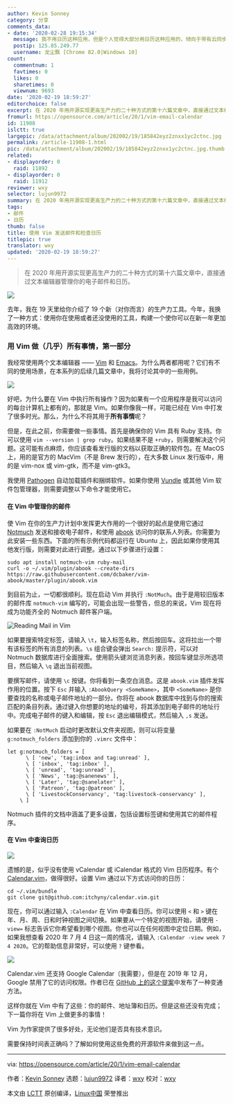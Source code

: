 ```yaml
---
author: Kevin Sonney
category: 分享
comments_data:
- date: '2020-02-28 19:15:34'
  message: 我不用日历这种应用，但是个人觉得大部分用日历这种应用的，倾向于带有云同步的，比如google家的
  postip: 125.85.249.77
  username: 龙尘飘 [Chrome 82.0|Windows 10]
count:
  commentnum: 1
  favtimes: 0
  likes: 0
  sharetimes: 0
  viewnum: 9693
date: '2020-02-19 18:59:27'
editorchoice: false
excerpt: 在 2020 年用开源实现更高生产力的二十种方式的第十六篇文章中，直接通过文本编辑器管理你的电子邮件和日历。
fromurl: https://opensource.com/article/20/1/vim-email-calendar
id: 11908
islctt: true
largepic: /data/attachment/album/202002/19/185842eyz2znxx1yc2ctnc.jpg
permalink: /article-11908-1.html
pic: /data/attachment/album/202002/19/185842eyz2znxx1yc2ctnc.jpg.thumb.jpg
related:
- displayorder: 0
  raid: 11892
- displayorder: 0
  raid: 11912
reviewer: wxy
selector: lujun9972
summary: 在 2020 年用开源实现更高生产力的二十种方式的第十六篇文章中，直接通过文本编辑器管理你的电子邮件和日历。
tags:
- 邮件
- 日历
thumb: false
title: 使用 Vim 发送邮件和检查日历
titlepic: true
translator: wxy
updated: '2020-02-19 18:59:27'
---
```



> 
> 在 2020 年用开源实现更高生产力的二十种方式的第十六篇文章中，直接通过文本编辑器管理你的电子邮件和日历。
> 
> 
> 


![](/data/attachment/album/202002/19/185842eyz2znxx1yc2ctnc.jpg)


去年，我在 19 天里给你介绍了 19 个新（对你而言）的生产力工具。今年，我换了一种方式：使用你在使用或者还没使用的工具，构建一个使你可以在新一年更加高效的环境。


### 用 Vim 做（几乎）所有事情，第一部分


我经常使用两个文本编辑器 —— [Vim](https://www.vim.org/) 和 [Emacs](https://www.gnu.org/software/emacs/)。为什么两者都用呢？它们有不同的使用场景，在本系列的后续几篇文章中，我将讨论其中的一些用例。


![](/data/attachment/album/202002/19/185951x5rwckmc0k5sgy0c.png)


好吧，为什么要在 Vim 中执行所有操作？因为如果有一个应用程序是我可以访问的每台计算机上都有的，那就是 Vim。如果你像我一样，可能已经在 Vim 中打发了很多时光。那么，为什么不将其用于**所有事情**呢？


但是，在此之前，你需要做一些事情。首先是确保你的 Vim 具有 Ruby 支持。你可以使用 `vim --version | grep ruby`。如果结果不是 `+ruby`，则需要解决这个问题。这可能有点麻烦，你应该查看发行版的文档以获取正确的软件包。在 MacOS 上，用的是官方的 MacVim（不是 Brew 发行的），在大多数 Linux 发行版中，用的是 vim-nox 或 vim-gtk，而不是 vim-gtk3。


我使用 [Pathogen](https://github.com/tpope/vim-pathogen) 自动加载插件和捆绑软件。如果你使用 [Vundle](https://github.com/VundleVim/Vundle.vim) 或其他 Vim 软件包管理器，则需要调整以下命令才能使用它。


#### 在 Vim 中管理你的邮件


使 Vim 在你的生产力计划中发挥更大作用的一个很好的起点是使用它通过 [Notmuch](https://opensource.com/article/20/1/organize-email-notmuch) 发送和接收电子邮件，和使用 [abook](https://opensource.com/article/20/1/sync-contacts-locally) 访问你的联系人列表。你需要为此安装一些东西。下面的所有示例代码都运行在 Ubuntu 上，因此如果你使用其他发行版，则需要对此进行调整。通过以下步骤进行设置：



```
sudo apt install notmuch-vim ruby-mail
curl -o ~/.vim/plugin/abook --create-dirs https://raw.githubusercontent.com/dcbaker/vim-abook/master/plugin/abook.vim
```

到目前为止，一切都很顺利。现在启动 Vim 并执行 `:NotMuch`。由于是用较旧版本的邮件库 `notmuch-vim` 编写的，可能会出现一些警告，但总的来说，Vim 现在将成为功能齐全的 Notmuch 邮件客户端。


![Reading Mail in Vim](/data/attachment/album/202002/19/185958yvksslj6v5sb57n3.png "Reading Mail in Vim")


如果要搜索特定标签，请输入 `\t`，输入标签名称，然后按回车。这将拉出一个带有该标签的所有消息的列表。`\s` 组合键会弹出 `Search:` 提示符，可以对 Notmuch 数据库进行全面搜索。使用箭头键浏览消息列表，按回车键显示所选项目，然后输入 `\q` 退出当前视图。


要撰写邮件，请使用 `\c` 按键。你将看到一条空白消息。这是 `abook.vim` 插件发挥作用的位置。按下 `Esc` 并输入 `:AbookQuery <SomeName>`，其中 `<SomeName>` 是你要查找的名称或电子邮件地址的一部分。你将在 abook 数据库中找到与你的搜索匹配的条目列表。通过键入你想要的地址的编号，将其添加到电子邮件的地址行中。完成电子邮件的键入和编辑，按 `Esc` 退出编辑模式，然后输入 `,s` 发送。


如果要在 `:NotMuch` 启动时更改默认文件夹视图，则可以将变量 `g:notmuch_folders` 添加到你的 `.vimrc` 文件中：



```
let g:notmuch_folders = [
      \ [ 'new', 'tag:inbox and tag:unread' ],
      \ [ 'inbox', 'tag:inbox' ],
      \ [ 'unread', 'tag:unread' ],
      \ [ 'News', 'tag:@sanenews' ],
      \ [ 'Later', 'tag:@sanelater' ],
      \ [ 'Patreon', 'tag:@patreon' ],
      \ [ 'LivestockConservancy', 'tag:livestock-conservancy' ],
    \ ]
```

Notmuch 插件的文档中涵盖了更多设置，包括设置标签键和使用其它的邮件程序。


#### 在 Vim 中查询日历


![](/data/attachment/album/202002/19/190033mgokolow5kwk4l3l.png)


遗憾的是，似乎没有使用 vCalendar 或 iCalendar 格式的 Vim 日历程序。有个 [Calendar.vim](https://github.com/itchyny/calendar.vim)，做得很好。设置 Vim 通过以下方式访问你的日历：



```
cd ~/.vim/bundle
git clone git@github.com:itchyny/calendar.vim.git
```

现在，你可以通过输入 `:Calendar` 在 Vim 中查看日历。你可以使用 `<` 和 `>` 键在年、月、周、日和时钟视图之间切换。如果要从一个特定的视图开始，请使用 `-view=` 标志告诉它你希望看到哪个视图。你也可以在任何视图中定位日期。例如，如果我想查看 2020 年 7 月 4 日这一周的情况，请输入 `:Calendar -view week 7 4 2020`。它的帮助信息非常好，可以使用 `?` 键参看。


![](/data/attachment/album/202002/19/190102rtk1i4pp76pa1izu.png)


Calendar.vim 还支持 Google Calendar（我需要），但是在 2019 年 12 月，Google 禁用了它的访问权限。作者已在 [GitHub 上的这个提案](https://github.com/itchyny/calendar.vim/issues/156)中发布了一种变通方法。


这样你就在 Vim 中有了这些：你的邮件、地址簿和日历。但是这些还没有完成； 下一篇你将在 Vim 上做更多的事情！


Vim 为作家提供了很多好处，无论他们是否具有技术意识。


需要保持时间表正确吗？了解如何使用这些免费的开源软件来做到这一点。




---


via: <https://opensource.com/article/20/1/vim-email-calendar>


作者：[Kevin Sonney](https://opensource.com/users/ksonney) 选题：[lujun9972](https://github.com/lujun9972) 译者：[wxy](https://github.com/wxy) 校对：[wxy](https://github.com/wxy)


本文由 [LCTT](https://github.com/LCTT/TranslateProject) 原创编译，[Linux中国](https://linux.cn/) 荣誉推出